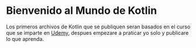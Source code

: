 Bienvenido al Mundo de Kotlin
=============================
Los primeros archivos de Kotlin que se publiquen seran basados en el curso que se imparte en [Udemy](https://www.udemy.com/curso-kotlin), despues empezare a praticar yo solo y publicare lo que aprenda.
